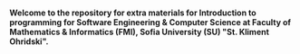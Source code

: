#### Welcome to the repository for extra materials for Introduction to programming for Software Engineering & Computer Science at Faculty of Mathematics & Informatics (FMI), Sofia University (SU) "St. Kliment Ohridski".
